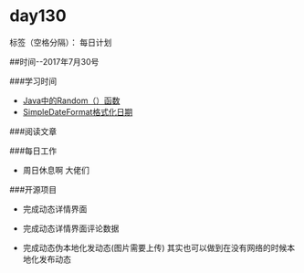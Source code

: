 # day130

标签（空格分隔）： 每日计划


##时间--2017年7月30号


###学习时间<br>
* [Java中的Random（）函数][1]
* [SimpleDateFormat格式化日期][2]

###阅读文章<br>


###每日工作<br>
* 周日休息啊 大佬们

###开源项目
* 完成动态详情界面
* 完成动态详情界面评论数据
* 完成动态伪本地化发动态(图片需要上传) 其实也可以做到在没有网络的时候本地化发布动态

  [1]: http://blog.sina.com.cn/s/blog_93dc666c0101h3gd.html
  [2]: http://www.blogjava.net/zygcs/archive/2006/12/21/89280.html

